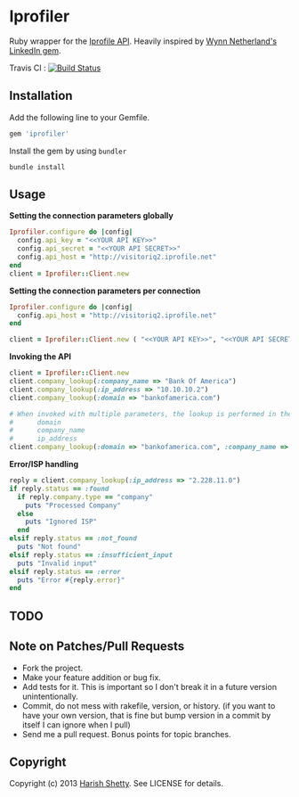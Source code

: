 # Iprofiler

Ruby wrapper for the [Iprofile API](http://www.iprofile.net/developer). Heavily inspired by [Wynn Netherland's](https://github.com/pengwynn) [LinkedIn gem](https://github.com/pengwynn/linkedin).

Travis CI : [![Build Status](https://api.travis-ci.org/kandadaboggu/iprofiler.png?branch=master)](http://travis-ci.org/kandadaboggu/iprofiler)
## Installation

Add the following line to your Gemfile.

``` ruby
gem 'iprofiler'
```

Install the gem by using `bundler`

    bundle install

## Usage

**Setting the connection parameters globally**

``` ruby
Iprofiler.configure do |config|
  config.api_key = "<<YOUR API KEY>>" 
  config.api_secret = "<<YOUR API SECRET>>" 
  config.api_host = "http://visitoriq2.iprofile.net"
end
client = Iprofiler::Client.new
```
 
 
**Setting the connection parameters per connection**
 
``` ruby
Iprofiler.configure do |config|
  config.api_host = "http://visitoriq2.iprofile.net"
end

client = Iprofiler::Client.new ( "<<YOUR API KEY>>", "<<YOUR API SECRET>>")
```
 
**Invoking the API**
 
``` ruby
client = Iprofiler::Client.new
client.company_lookup(:company_name => "Bank Of America")    
client.company_lookup(:ip_address => "10.10.10.2")
client.company_lookup(:domain => "bankofamerica.com")

# When invoked with multiple parameters, the lookup is performed in the following order
#      domain
#      company_name
#      ip_address
client.company_lookup(:domain => "bankofamerica.com", :company_name => "Bank Of America", :ip_address => "10.10.10.2")

```
    
**Error/ISP handling**
 
``` ruby
reply = client.company_lookup(:ip_address => "2.228.11.0")    
if reply.status == :found
  if reply.company.type == "company"
    puts "Processed Company"
  else
    puts "Ignored ISP"
  end
elsif reply.status == :not_found
  puts "Not found"
elsif reply.status == :insufficient_input
  puts "Invalid input"
elsif reply.status == :error
  puts "Error #{reply.error}"
end
```

## TODO


## Note on Patches/Pull Requests

* Fork the project.
* Make your feature addition or bug fix.
* Add tests for it. This is important so I don't break it in a
  future version unintentionally.
* Commit, do not mess with rakefile, version, or history.
  (if you want to have your own version, that is fine but
   bump version in a commit by itself I can ignore when I pull)
* Send me a pull request. Bonus points for topic branches.

## Copyright

Copyright (c) 2013 [Harish Shetty](http://kandadaboggu.com). See LICENSE for details.
